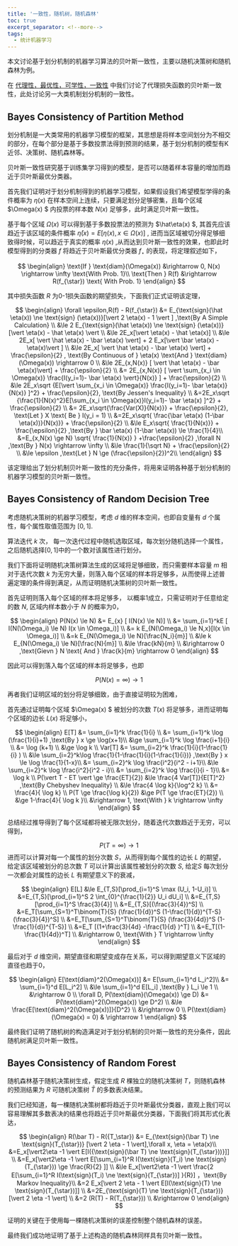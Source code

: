 ```yaml
---
title: '一致性，随机树，随机森林'
toc: true
excerpt_separator: <!--more-->
tags:
  - 统计机器学习
---
```




本文讨论基于划分机制的机器学习算法的贝叶斯一致性，主要以随机决策树和随机森林为例。



<!--more-->



在 [代理性，最优性，可学性，一致性](https://truenobility303.github.io/Bayes-Consistency/) 中我们讨论了代理损失函数的贝叶斯一致性，此处讨论另一大类机制划分机制的一致性。

## Bayes Consistency of Partition Method

划分机制是一大类常用的机器学习模型的框架，其思想是将样本空间划分为不相交的部分，在每个部分是基于多数投票法得到预测的结果，基于划分机制的模型有K近邻、决策树、随机森林等。

贝叶斯一致性研究基于训练集学习得到的模型，是否可以随着样本容量的增加而趋近于贝叶斯最优分类器。

首先我们证明对于划分机制得到的机器学习模型，如果假设我们希望模型学得的条件概率为 $\eta(x)$ 在样本空间上连续，只要满足划分足够密集，且每个区域 $\Omega(x) $ 内投票的样本数 $N(x)$ 足够多，此时满足贝叶斯一致性。

基于每个区域 $\Omega(x)$ 可以得到基于多数投票法的预测为 $\hat\eta(x) $, 其首先应该趋近于该区域的条件概率 $\bar \eta(x) = E[ \eta(x), x \in \Omega(x)]$ , 进而当区域被切分得足够细致得时候，可以趋近于真实的概率 $\eta(x)$ ,从而达到贝叶斯一致性的效果，也即此时模型得到的分类器 $f$ 将趋近于贝叶斯最优分类器 $f_{\star}$ 的表现，将定理叙述如下，


$$
\begin{align}
\text{If } \text{diam}(\Omega(x)) &\rightarrow 0, N(x) \rightarrow \infty \text{With Prob. 1}\\
\text{Then } R(f) &\rightarrow R(f_{\star}) \text{ With Prob. 1}
\end{align}
$$


其中损失函数 $R$ 为0-1损失函数的期望损失，下面我们正式证明该定理，


$$
\begin{align}
\forall \epsilon,R(f) - R(f_{\star}) &= E_{\text{sign}(\hat \eta(x)) \ne \text{sign} (\eta(x))}[\vert 2 \eta(x) - 1 \vert ] ,\text{By A Simple Calculation} \\
&\le 2 E_{\text{sign}(\hat \eta(x)) \ne \text{sign} (\eta(x))} [\vert \eta(x) - \hat \eta(x) \vert \\
&\le 2E_x[\vert \eta(x) - \hat \eta(x)] \\
&\le 2E_x[ \vert \hat \eta(x) - \bar \eta(x) \vert] + 2 E_x[\vert \bar \eta(x) - \eta(x)\vert ] \\
&\le 2E_x[ \vert \hat \eta(x) - \bar \eta(x) \vert] + \frac{\epsilon}{2} , \text{By Continuous of } \eta(x) \text{And } \text{diam}(\Omega(x)) \rightarrow 0 \\
&\le 2E_{x,N(x)} [ \vert \hat \eta(x) - \bar \eta(x)\vert] + \frac{\epsilon}{2} \\
&=  2E_{x,N(x)} [ \vert \sum_{x_i \in \Omega(x)} \frac{I(y_i=1)- \bar \eta(x) \vert}{N(x)} ] + \frac{\epsilon}{2} \\
&\le 2E_x\sqrt {E[\vert \sum_{x_i \in \Omega(x)} \frac{I(y_i=1)- \bar \eta(x)}{N(x)} ]^2} + \frac{\epsilon}{2}, \text{By Jessen's Inequality} \\
&=2E_x\sqrt {\frac{1}{N(x)^2}E[\sum_{x_i \in \Omega(x)}I(y_i=1)- \bar \eta(x) ]^2} + \frac{\epsilon}{2} \\
&= 2E_x\sqrt{\frac{Var(X)}{N(x)}} + \frac{\epsilon}{2}, \text{Let } X \text{ Be } I(y_i = 1) \\
&=2E_x\sqrt{ \frac{\bar \eta(x) (1-\bar \eta(x))}{N(x)}} + \frac{\epsilon}{2} \\
&\le E_x\sqrt{ \frac{1}{N(x)}} + \frac{\epsilon}{2} ,\text{By } \bar \eta(x) (1-\bar \eta(x)) \le \frac{1}{4}\\
&=E_{x,N(x) \ge N} \sqrt{ \frac{1}{N(x)} } +\frac{\epsilon}{2} ,\forall N ,\text{By } N(x) \rightarrow \infty \\
&\le \frac{1}{\sqrt N} + \frac{\epsilon}{2} \\
&\le \epsilon ,\text{Let } N \ge (\frac{\epsilon}{2})^2\\
\end{align}
$$


该定理给出了划分机制贝叶斯一致性的充分条件，将用来证明各种基于划分机制的机器学习模型的贝叶斯一致性。



## Bayes Consistency of Random Decision Tree

考虑随机决策树的机器学习模型，考虑 $d$ 维的样本空间，也即自变量有 $d$ 个属性，每个属性取值范围为 $[0,1]$. 

算法迭代 $k$ 次， 每一次迭代过程中随机选取区域，每次划分随机选择一个属性，之后随机选择$[0,1]$中的一个数对该属性进行划分。

我们下面将证明随机决策树算法生成的区域将足够细致，而只需要样本容量 $m$ 相对于迭代次数 $k$ 为无穷大量，则落入每个区域的样本将足够多，从而使得上述普遍定理的条件得到满足，从而证明随机决策树的贝叶斯一致性。



首先证明则落入每个区域的样本将足够多， 以概率1成立，只需证明对于任意给定的数 $N$, 区域内样本数小于 $N$ 的概率为0，


$$
\begin{align}
P(N(x) \le N) &= E_{x} [ I(N(x) \le N)] \\
&= \sum_{i=1}^kE [ I(N(\Omega_i) \le N) I(x \in \Omega_i)] \\ 
&= k E_{N(\Omega_i) \le N,x}[I(x \in \Omega_i)] \\
&=k E_{N(\Omega_i) \le N}[\frac{N_i}{m}] \\
&\le k E_{N(\Omega_i) \le N}[\frac{N}{m}] \\
&\le \frac{kN}{m} \\
&\rightarrow 0 ,\text{Gievn } N \text{ And } \frac{k}{m} \rightarrow 0
\end{align}
$$


因此可以得到落入每个区域的样本将足够多，也即


$$
P(N(x) = \infty) \rightarrow 1
$$


再者我们证明区域的划分将足够细致，由于直接证明较为困难，

首先通过证明每个区域 $\Omega(x) $ 被划分的次数 $T(x)$ 将足够多，进而证明每个区域的边长 $L(x)$ 将足够小，


$$
\begin{align}
E[T] &= \sum_{i=1}^k \frac{1}{i} \\
&= \sum_{i=1}^k \log (\frac{1}{i}+1) ,\text{By } x \ge \log(x+1)\\
&\ge \sum_{i=1}^k \log \frac{i+1}{i} \\
&= \log (k+1) \\
&\ge \log k \\
Var[T] &= \sum_{i=2}^k \frac{1}{i}(1-\frac{1}{i} ) \\
&\le  \sum_{i=2}^k\log \frac{1}{1-\frac{1}{i}(1-\frac{1}{i})} ,\text{By } x \le \log \frac{1}{1-x}\\
&= \sum_{i=2}^k \log \frac{i^2}{i^2 - i+1}\\
&\le \sum_{i=2}^k \log \frac{i^2}{i^2 - i}\\ 
&= \sum_{i=2}^k \log \frac{i}{i - 1}\\
&= \log k \\
P(\vert T - ET \vert \ge \frac{ET}{2}) &\le \frac{4 Var[T]}{E[T]^2} ,\text{By Chebyshev Inequality} \\
&\le \frac{4 \log k}{\log^2 k} \\
&= \frac{4}{ \log k} \\
P(T \ge \frac{\log k}{2}) &\ge P(T \ge \frac{ET}{2}) \\
&\ge 1-\frac{4}{ \log k }\\
&\rightarrow 1, \text{With } k \rightarrow \infty
\end{align}
$$


总结经过推导得到了每个区域都将被无限次划分，随着迭代次数趋近于无穷，可以得到，


$$
P( T = \infty) \rightarrow 1
$$
进而可以计算对每一个属性的划分次数 $S$，从而得到每个属性的边长 $L$ 的期望，给定该区域被划分的总次数 $T$ 可以计算出该属性被划分的次数 $S$, 给定$S$ 每次划分一次都会对属性的边长 $L$ 有期望意义下的衰减，


$$
\begin{align}
E[L] &\le E_{T,S}[\prod_{i=1}^S \max (U_i, 1-U_i)] \\
&=E_{T,S}[\prod_{i=1}^S 2 \int_{0}^{\frac{1}{2}} U_i dU_i] \\
&=E_{T,S}[\prod_{i=1}^S \frac{3}{4}] \\
&=E_{T,S}[(\frac{3}{4})^S] \\
&=E_T[\sum_{S=1}^T\binom{T}{S} (\frac{1}{d})^S (1-\frac{1}{d})^{T-S} (\frac{3}{4})^S] \\
&=E_T[\sum_{S=1}^T\binom{T}{S} (\frac{3}{4d})^S (1-\frac{1}{d})^{T-S}] \\
&=E_T [(1+\frac{3}{4d} -\frac{1}{d} )^T] \\
&=E_T[(1-\frac{1}{4d})^T] \\
&\rightarrow 0, \text{With } T \rightarrow \infty
\end{align}
$$



最后对于 $d$ 维空间，期望直径和期望变成存在关系，可以得到期望意义下区域的直径也趋于0，


$$
\begin{align}
E[\text{diam}^2(\Omega(x))] &= E[\sum_{i=1}^d L_i^2]\\
&= \sum_{i=1}^d E[L_i^2] \\
&\le \sum_{i=1}^d E[L_i] ,\text{By } L_i \le 1 \\
&\rightarrow 0 \\
\forall D, P(\text{diam}(\Omega(x)) \ge D) &= P(\text{diam}^2(\Omega(x)) \ge D^2) \\
&\le \frac{E[\text{diam}^2(\Omega(x))]}{D^2} \\
&\rightarrow 0  \\
P(\text{diam}(\Omega(x) = 0) & \rightarrow 1
\end{align}
$$


最终我们证明了随机树的构造满足对于划分机制的贝叶斯一致性的充分条件，因此随机树满足贝叶斯一致性。



## Bayes Consistency of Random Forest



随机森林基于随机决策树生成，假定生成 $R$ 棵独立的随机决策树 $T$，则随机森林的预测结果为 $R$ 可随机决策树 $\bar T$ 的多数表决结果。

我们已经知道，每一棵随机决策树都将趋近于贝叶斯最优分类器，直观上我们可以容易理解其多数表决的结果也将趋近于贝叶斯最优分类器，下面我们将其形式化表达，


$$
\begin{align}
R(\bar T) - R({T_\star}) &= E_{\text{sign}(\bar T) \ne \text{sign}(T_{\star})} [\vert 2 \eta - 1 \vert],\forall x, \eta = \eta(x)\\
&=E_x[\vert2\eta -1 \vert E[I({\text{sign}(\bar T) \ne \text{sign}(T_{\star}))}]] \\
&=E_x[\vert2\eta -1 \vert E[\sum_{i=1}^R I(\text{sign}(T_i) \ne \text{sign}(T_{\star})) \ge \frac{R}{2} ]] \\
&\le E_x[\vert2\eta -1 \vert  \frac{2 E[\sum_{i=1}^R I(\text{sign}(T_i) \ne \text{sign}(T_{\star})] }{R}] ，\text{By Markov Inequality}\\
&=2 E_x[\vert 2 \eta - 1 \vert E[I(\text{sign}(T) \ne \text{sign}(T_{\star})]] \\
&=2E_{\text{sign}(T) \ne \text{sign}(T_{\star})}[\vert 2 \eta -1 \vert] \\
&=2 (R(T) - R(T_{\star})) \\
&\rightarrow 0
\end{align}
$$


证明的关键在于使用每一棵随机决策树的误差控制整个随机森林的误差。

最终我们成功地证明了基于上述构造的随机森林同样具有贝叶斯一致性。

